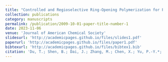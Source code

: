 ```yaml
---
title: "Controlled and Regioselective Ring-Opening Polymerization for Poly(disulfide)s by Anion-Binding Catalysis"
collection: publications
category: manuscripts
permalink: /publication/2009-10-01-paper-title-number-1
date: 2023-11-06
venue: 'Journal of American Chemical Society'
slidesurl: 'http://academicpages.github.io/files/slides1.pdf'
paperurl: 'http://academicpages.github.io/files/paper1.pdf'
bibtexurl: 'http://academicpages.github.io/files/bibtex1.bib'
citation: 'Du, T.; Shen, B.; Dai, J.; Zhang, M.; Chen, X.; Yu, P.-Y.*; Liu, Y.* Controlled and regioselective ring-opening polymerization for poly(disulfide)s by anion-binding catalysis. J. Am. Chem. Soc. 2023, 145, 27788–27799.'
---
```

